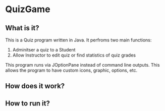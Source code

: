 # QuizGame
## What is it?
This is a Quiz program written in Java. It perfroms two main functions:
  1. Adminitser a quiz to a Student
  2. Allow Instructor to edit quiz or find statistics of quiz grades

This program runs via JOptionPane instead of command line outputs. This allows the program to have custom icons, graphic, options, etc. 
## How does it work?
## How to run it?
